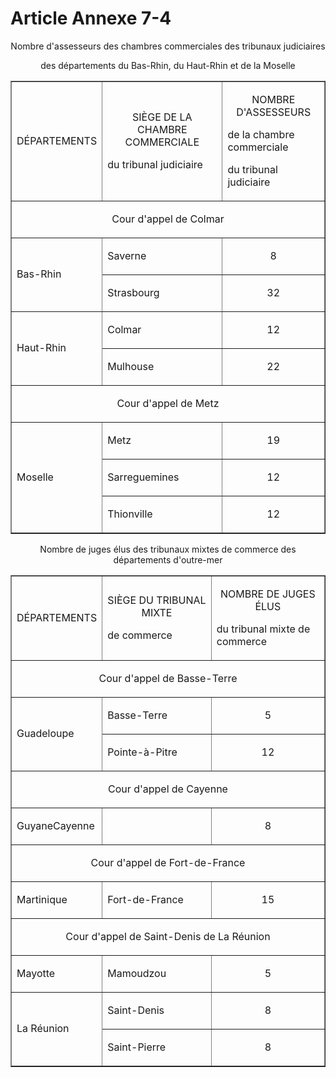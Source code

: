 # Article Annexe 7-4

<p align='center'>Nombre d'assesseurs des chambres commerciales des tribunaux judiciaires</p><p align='center'>des départements du Bas-Rhin, du Haut-Rhin et de la Moselle</p><p align='center'></p><table border='1' cellpadding='0' align='center'><tbody><tr><td><p align='center'>DÉPARTEMENTS</p></td><td><p align='center'>SIÈGE DE LA CHAMBRE COMMERCIALE<br/>

du tribunal judiciaire</p></td><td><p align='center'>NOMBRE D'ASSESSEURS<br/>

de la chambre commerciale<br/>

du tribunal judiciaire</p></td></tr><tr><td colspan='3'><p align='center'></p><p align='center'>Cour d'appel de Colmar</p></td></tr><tr><td rowspan='2'><p align='center'></p><p align='left'>Bas-Rhin</p></td><td><p align='left'></p><p align='left'>Saverne</p></td><td><p align='center'>8</p></td></tr><tr><td><p align='left'>Strasbourg</p></td><td><p align='center'>32</p></td></tr><tr><td rowspan='2'><p align='left'>Haut-Rhin</p></td><td><p align='left'>Colmar</p></td><td><p align='center'>12</p></td></tr><tr><td><p align='left'>Mulhouse</p></td><td><p align='center'>22</p></td></tr><tr><td colspan='3'><p align='center'>Cour d'appel de Metz</p></td></tr><tr><td rowspan='3'><p align='left'>Moselle</p></td><td><p align='left'>Metz</p></td><td><p align='center'>19</p></td></tr><tr><td><p align='left'>Sarreguemines</p></td><td><p align='center'>12</p></td></tr><tr><td><p align='left'>Thionville</p></td><td><p align='center'>12</p></td></tr></tbody></table><p align='center'></p><p align='center'></p><p align='center'>Nombre de juges élus des tribunaux mixtes de commerce des départements d'outre-mer</p><p align='center'></p><p align='center'></p><table border='1' cellpadding='0' align='center'><tbody><tr><td><p align='center'>DÉPARTEMENTS</p></td><td><p align='center'>SIÈGE DU TRIBUNAL MIXTE<br/>

de commerce</p></td><td><p align='center'>NOMBRE DE JUGES ÉLUS<br/>

du tribunal mixte de commerce</p></td></tr><tr><td colspan='3'><p align='center'>Cour d'appel de Basse-Terre</p></td></tr><tr><td rowspan='2'><p align='left'>Guadeloupe</p></td><td><p align='left'>Basse-Terre</p></td><td><p align='center'>5</p></td></tr><tr><td><p align='left'>Pointe-à-Pitre</p></td><td><p align='center'>12</p></td></tr><tr><td colspan='3'><p align='center'>Cour d'appel de Cayenne</p></td></tr><tr><td>GuyaneCayenne</td><td><p align='left'></p></td><td><p align='center'>8</p></td></tr><tr><td colspan='3'><p align='center'>Cour d'appel de Fort-de-France</p></td></tr><tr><td><p align='left'>Martinique</p></td><td><p align='left'>Fort-de-France</p></td><td><p align='center'>15</p></td></tr><tr><td colspan='3'><p align='center'>Cour d'appel de Saint-Denis de La Réunion</p></td></tr><tr><td><p align='left'>Mayotte</p></td><td><p align='left'>Mamoudzou</p></td><td><p align='center'>5</p></td></tr><tr><td rowspan='2' align='center'><p align='left'>La Réunion</p><p align='left'></p></td><td align='center'><p align='left'>Saint-Denis</p></td><td align='center'><p align='center'>8</p></td></tr><tr><td><p align='left'>Saint-Pierre</p></td><td><p align='center'>8</p></td></tr></tbody></table><p align='left'></p><p align='left'></p>